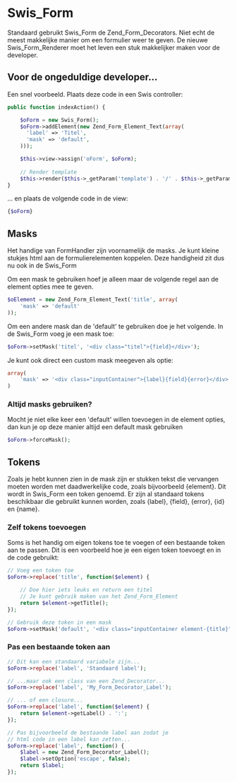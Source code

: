 # Swis_Form

Standaard gebruikt Swis_Form de Zend_Form_Decorators. Niet echt de meest makkelijke manier om een formulier weer te geven. 
De nieuwe Swis_Form_Renderer moet het leven een stuk makkelijker maken voor de developer.

## Voor de ongeduldige developer...
Een snel voorbeeld. 
Plaats deze code in een Swis controller:
```php
public function indexAction() {

    $oForm = new Swis_Form();
    $oForm->addElement(new Zend_Form_Element_Text(array(
      'label' => 'Titel',
      'mask' => 'default',
    )));

    $this->view->assign('oForm', $oForm);
  
    // Render template
    $this->render($this->_getParam('template') . '/' . $this->_getParam('block'), $this->_getParam('block'));
}
```

... en plaats de volgende code in de view:
```php
{$oForm}
```

## Masks
Het handige van FormHandler zijn voornamelijk de masks. 
Je kunt kleine stukjes html aan de formulierelementen koppelen.
Deze handigheid zit dus nu ook in de Swis_Form

Om een mask te gebruiken hoef je alleen maar de volgende regel aan de element opties mee te geven.
```php
$oElement = new Zend_Form_Element_Text('title', array(
    'mask' => 'default'
));
```

Om een andere mask dan de 'default' te gebruiken doe je het volgende. 
In de Swis_Form voeg je een mask toe:
```php
$oForm->setMask('titel', '<div class="titel">{field}</div>');
```

Je kunt ook direct een custom mask meegeven als optie:
```php
array(
    'mask' => '<div class="inputContainer">{label}{field}{error}</div>' 
)
```

### Altijd masks gebruiken?
Mocht je niet elke keer een 'default' willen toevoegen in de element opties, dan kun je op deze manier
altijd een default mask gebruiken
```php
$oForm->forceMask();
```

## Tokens
Zoals je hebt kunnen zien in de mask zijn er stukken tekst die vervangen moeten worden met daadwerkelijke code, 
zoals bijvoorbeeld {element}. 
Dit wordt in Swis_Form een token genoemd.
Er zijn al standaard tokens beschikbaar die gebruikt kunnen worden, zoals {label}, {field}, {error}, {id} en {name}.

### Zelf tokens toevoegen
Soms is het handig om eigen tokens toe te voegen of een bestaande token aan te passen.
Dit is een voorbeeld hoe je een eigen token toevoegt en in de code gebruikt:
```php
// Voeg een token toe
$oForm->replace('title', function($element) {

    // Doe hier iets leuks en return een titel
    // Je kunt gebruik maken van het Zend_Form_Element
    return $element->getTitle();
});

// Gebruik deze token in een mask
$oForm->setMask('default', '<div class="inputContainer element-{title}">{label}{field}{error}</div>');
```

### Pas een bestaande token aan
```php
// Dit kan een standaard variabele zijn...
$oForm->replace('label', 'Standaard label');

// ...maar ook een class van een Zend_Decorator...
$oForm->replace('label', 'My_Form_Decorator_Label');

// ... of een closure...
$oForm->replace('label', function($element) {
    return $element->getLabel() . ':';
});

// Pas bijvoorbeeld de bestaande label aan zodat je
// html code in een label kan zetten...
$oForm->replace('label', function() {
	$label = new Zend_Form_Decorator_Label();
	$label->setOption('escape', false); 
	return $label;
});
```
